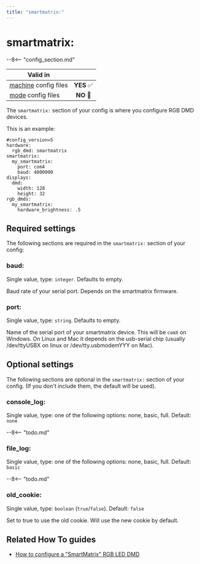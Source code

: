 ```yaml
---
title: "smartmatrix:"
---
```


# smartmatrix:


--8<-- "config_section.md"

| Valid in | |
|-----|:----:|
|[machine](instructions/machine_config.md) config files |**YES** :white_check_mark:|
|[mode](instructions/mode_config.md) config files|**NO** :no_entry_sign:|

The `smartmatrix:` section of your config is where you configure RGB DMD
devices.

This is an example:

``` mpf-mc-config
#config_version=5
hardware:
  rgb_dmd: smartmatrix
smartmatrix:
  my_smartmatrix:
    port: com4
    baud: 4000000
displays:
  dmd:
    width: 128
    height: 32
rgb_dmds:
  my_smartmatrix:
    hardware_brightness: .5
```

## Required settings

The following sections are required in the `smartmatrix:` section of
your config:

### baud:

Single value, type: `integer`. Defaults to empty.

Baud rate of your serial port. Depends on the smartmatrix firmware.

### port:

Single value, type: `string`. Defaults to empty.

Name of the serial port of your smartmatrix device. This will be
`comX` on Windows. On Linux and Mac it depends on the
usb-serial chip (usually /dev/ttyUSBX on linux or /dev/tty.usbmodemYYY
on Mac).

## Optional settings

The following sections are optional in the `smartmatrix:` section of
your config. (If you don't include them, the default will be used).

### console_log:

Single value, type: one of the following options: none, basic, full.
Default: `none`

--8<-- "todo.md"

### file_log:

Single value, type: one of the following options: none, basic, full.
Default: `basic`

--8<-- "todo.md"

### old_cookie:

Single value, type: `boolean` (`true`/`false`). Default: `false`

Set to true to use the old cookie. Will use the new cookie by default.

## Related How To guides

* [How to configure a "SmartMatrix" RGB LED DMD](../hardware/smartmatrix.md)
